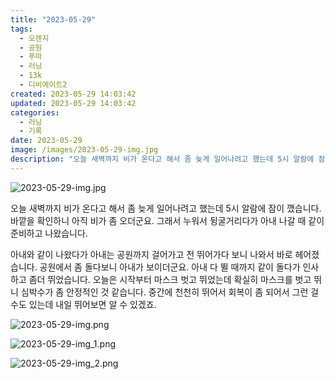 ```yaml
---
title: "2023-05-29"
tags:
  - 오렌지
  - 공원
  - 푸마
  - 러닝
  - 13k
  - 디비에이트2
created: 2023-05-29 14:03:42
updated: 2023-05-29 14:03:42
categories:
  - 러닝
  - 기록
date: 2023-05-29
image: /images/2023-05-29-img.jpg
description: "오늘 새벽까지 비가 온다고 해서 좀 늦게 일어나려고 했는데 5시 알람에 잠이 깼습니다. 바깥을 확인하니 아직 비가 좀 오더군요. 그래서 누워서 뒹굴거리다가 아내 나갈 때 같이 준비하고 나왔습니다. 아내와 같이 나왔다가 아내는 공원까지 걸어가고 전 뛰어가다 보니 나와서 바로 헤어졌습니다."
---
```


![2023-05-29-img.jpg](/images/2023-05-29-img.jpg)
 
 

오늘 새벽까지 비가 온다고 해서 좀 늦게 일어나려고 했는데 5시 알람에 잠이 깼습니다. 바깥을 확인하니 아직 비가 좀 오더군요. 그래서 누워서 뒹굴거리다가 아내 나갈 때 같이 준비하고 나왔습니다.

아내와 같이 나왔다가 아내는 공원까지 걸어가고 전 뛰어가다 보니 나와서 바로 헤어졌습니다. 공원에서 좀 돌다보니 아내가 보이더군요. 아내 다 뛸 때까지 같이 돌다가 인사하고 좀더 뛰었습니다. 오늘은 시작부터 마스크 벗고 뛰었는데 확실히 마스크를 벗고 뛰니 심박수가 좀 안정적인 것 같습니다. 중간에 천천히 뛰어서 회복이 좀 되어서 그런 걸 수도 있는데 내일 뛰어보면 알 수 있겠죠.

 
 ![2023-05-29-img.png](/images/2023-05-29-img.png)
 
 

 
 ![2023-05-29-img_1.png](/images/2023-05-29-img_1.png)
 
 

 
 ![2023-05-29-img_2.png](/images/2023-05-29-img_2.png)
